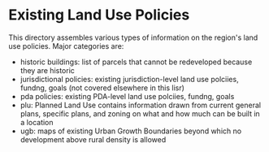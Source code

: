 # Existing Land Use Policies

This directory assembles various types of information on the region's land use policies. Major categories are:

* historic buildings: list of parcels that cannot be redeveloped because they are historic
* jurisdictional policies: existing jurisdiction-level land use polciies, fundng, goals (not covered elsewhere in this lisr)
* pda policies: existing PDA-level land use polciies, fundng, goals
* plu: Planned Land Use contains information drawn from current general plans, specific plans, and zoning on what and how much can be built in a location
* ugb: maps of existing Urban Growth Boundaries beyond which no development above rural density is allowed
